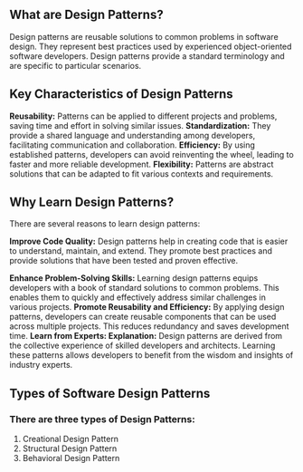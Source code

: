 ## What are Design Patterns?
Design patterns are reusable solutions to common problems in software design. They represent best practices used by experienced object-oriented software developers. Design patterns provide a standard terminology and are specific to particular scenarios.

## Key Characteristics of Design Patterns
__Reusability:__ Patterns can be applied to different projects and problems, saving time and effort in solving similar issues.
__Standardization:__ They provide a shared language and understanding among developers, facilitating communication and collaboration.
__Efficiency:__ By using established patterns, developers can avoid reinventing the wheel, leading to faster and more reliable development.
__Flexibility:__ Patterns are abstract solutions that can be adapted to fit various contexts and requirements.

## Why Learn Design Patterns?
There are several reasons to learn design patterns:

__Improve Code Quality:__ Design patterns help in creating code that is easier to understand, maintain, and extend. They promote best practices and provide solutions that have been tested and proven effective.

__Enhance Problem-Solving Skills:__ Learning design patterns equips developers with a book of standard solutions to common problems. This enables them to quickly and effectively address similar challenges in various projects.
__Promote Reusability and Efficiency:__ By applying design patterns, developers can create reusable components that can be used across multiple projects. This reduces redundancy and saves development time.
__Learn from Experts: Explanation:__ Design patterns are derived from the collective experience of skilled developers and architects. Learning these patterns allows developers to benefit from the wisdom and insights of industry experts.

## Types of Software Design Patterns

### There are three types of Design Patterns:

1. Creational Design Pattern
2. Structural Design Pattern
3. Behavioral Design Pattern